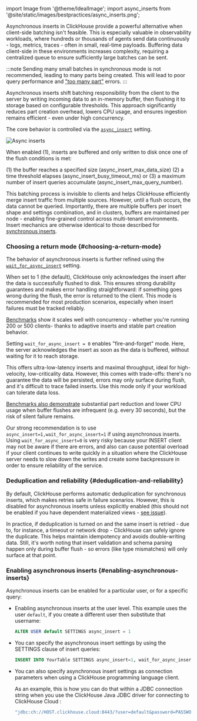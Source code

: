 import Image from '@theme/IdealImage';
import async_inserts from '@site/static/images/bestpractices/async_inserts.png';

Asynchronous inserts in ClickHouse provide a powerful alternative when client-side batching isn't feasible. This is especially valuable in observability workloads, where hundreds or thousands of agents send data continuously - logs, metrics, traces - often in small, real-time payloads. Buffering data client-side in these environments increases complexity, requiring a centralized queue to ensure sufficiently large batches can be sent.

:::note
Sending many small batches in synchronous mode is not recommended, leading to many parts being created. This will lead to poor query performance and ["too many part"](/knowledgebase/exception-too-many-parts) errors.
:::

Asynchronous inserts shift batching responsibility from the client to the server by writing incoming data to an in-memory buffer, then flushing it to storage based on configurable thresholds. This approach significantly reduces part creation overhead, lowers CPU usage, and ensures ingestion remains efficient - even under high concurrency.

The core behavior is controlled via the [`async_insert`](/operations/settings/settings#async_insert) setting.

<Image img={async_inserts} size="lg" alt="Async inserts"/>

When enabled (1), inserts are buffered and only written to disk once one of the flush conditions is met: 

(1) the buffer reaches a specified size (async_insert_max_data_size)
(2) a time threshold elapses (async_insert_busy_timeout_ms) or 
(3) a maximum number of insert queries accumulate (async_insert_max_query_number). 

This batching process is invisible to clients and helps ClickHouse efficiently merge insert traffic from multiple sources. However, until a flush occurs, the data cannot be queried. Importantly, there are multiple buffers per insert shape and settings combination, and in clusters, buffers are maintained per node - enabling fine-grained control across multi-tenant environments. Insert mechanics are otherwise identical to those described for [synchronous inserts](/best-practices/selecting-an-insert-strategy#synchronous-inserts-by-default).

### Choosing a return mode {#choosing-a-return-mode}

The behavior of asynchronous inserts is further refined using the [`wait_for_async_insert`](/operations/settings/settings#wait_for_async_insert) setting. 

When set to 1 (the default), ClickHouse only acknowledges the insert after the data is successfully flushed to disk. This ensures strong durability guarantees and makes error handling straightforward: if something goes wrong during the flush, the error is returned to the client. This mode is recommended for most production scenarios, especially when insert failures must be tracked reliably. 

[Benchmarks](https://clickhouse.com/blog/asynchronous-data-inserts-in-clickhouse) show it scales well with concurrency - whether you're running 200 or 500 clients- thanks to adaptive inserts and stable part creation behavior.

Setting `wait_for_async_insert = 0` enables "fire-and-forget" mode. Here, the server acknowledges the insert as soon as the data is buffered, without waiting for it to reach storage. 

This offers ultra-low-latency inserts and maximal throughput, ideal for high-velocity, low-criticality data. However, this comes with trade-offs: there's no guarantee the data will be persisted, errors may only surface during flush, and it's difficult to trace failed inserts. Use this mode only if your workload can tolerate data loss. 

[Benchmarks also demonstrate](https://clickhouse.com/blog/asynchronous-data-inserts-in-clickhouse) substantial part reduction and lower CPU usage when buffer flushes are infrequent (e.g. every 30 seconds), but the risk of silent failure remains.

Our strong recommendation is to use `async_insert=1,wait_for_async_insert=1` if using asynchronous inserts. Using `wait_for_async_insert=0` is very risky because your INSERT client may not be aware if there are errors, and also can cause potential overload if your client continues to write quickly in a situation where the ClickHouse server needs to slow down the writes and create some backpressure in order to ensure reliability of the service.

### Deduplication and reliability {#deduplication-and-reliability}

By default, ClickHouse performs automatic deduplication for synchronous inserts, which makes retries safe in failure scenarios. However, this is disabled for asynchronous inserts unless explicitly enabled (this should not be enabled if you have dependent materialized views - [see issue](https://github.com/ClickHouse/ClickHouse/issues/66003)). 

In practice, if deduplication is turned on and the same insert is retried - due to, for instance, a timeout or network drop - ClickHouse can safely ignore the duplicate. This helps maintain idempotency and avoids double-writing data. Still, it's worth noting that insert validation and schema parsing happen only during buffer flush - so errors (like type mismatches) will only surface at that point.

### Enabling asynchronous inserts {#enabling-asynchronous-inserts}

Asynchronous inserts can be enabled for a particular user, or for a specific query:

- Enabling asynchronous inserts at the user level.  This example uses the user `default`, if you create a different user then substitute that username:
  ```sql
  ALTER USER default SETTINGS async_insert = 1
  ```
- You can specify the asynchronous insert settings by using the SETTINGS clause of insert queries:
  ```sql
  INSERT INTO YourTable SETTINGS async_insert=1, wait_for_async_insert=1 VALUES (...)
  ```
- You can also specify asynchronous insert settings as connection parameters when using a ClickHouse programming language client.

  As an example, this is how you can do that within a JDBC connection string when you use the ClickHouse Java JDBC driver for connecting to ClickHouse Cloud :
  ```bash
  "jdbc:ch://HOST.clickhouse.cloud:8443/?user=default&password=PASSWORD&ssl=true&custom_http_params=async_insert=1,wait_for_async_insert=1"
  ```

